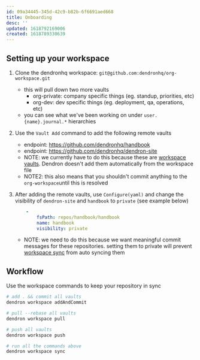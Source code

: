```yaml
---
id: 09a34445-345d-42c9-b82b-6f6691aed668
title: Onboarding
desc: ''
updated: 1618792169006
created: 1618789330639
---
```


## Setting up your workspace

1. Clone the dendronhq workspace: `git@github.com:dendronhq/org-workspace.git`
    - this will pull down two more vaults
        - org-private: company specific things (eg. standup, priorities, etc)
        - org-dev: dev specific things (eg. deployment, qa, operations, etc)
    - you can see what we've been working on under `user.{name}.journal.*` hierarchies

1. Use the `Vault Add` command to add the following remote vaults
    - endpoint: https://github.com/dendronhq/handbook
    - endpoint: https://github.com/dendronhq/dendron-site
    - NOTE: we currently have to do this because these are [workspace vaults](https://wiki.dendron.so/notes/c6fd6bc4-7f75-4cbb-8f34-f7b99bfe2d50.html#workspace-vault). Dendron doesn't add them automatically from the workspace file
    - NOTE2: this also means that you shouldn't commit anything to the `org-workspace`until this is resolved
1. After adding the remote vaults, use `Configure(yaml)` and change the visibility of `dendron-site` and `handbook` to `private` (see example below)
    ```yml
        -
            fsPath: repos/handbook/handbook
            name: handbook
            visibility: private
    ```
    - NOTE: we need to do this because we want meaningful commit messages for these repositories. setting them to private will prevent [workspace sync](https://wiki.dendron.so/notes/23a1b942-99af-45c8-8116-4f4bb7dccd21.html#sync) from auto syncing them

## Workflow

Use the workspace commands to keep your repository in sync 

```sh
# add . && commit all vaults
dendron workspace addAndCommit

# pull --rebase all vaults
dendron workspace pull

# push all vaults
dendron workspace push 

# run all the commands above
dendron workspace sync
```